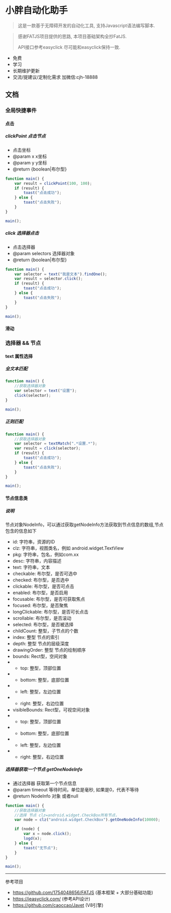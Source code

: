 # 小胖自动化助手

> 这是一款基于无障碍开发的自动化工具, 支持Javascript语法编写脚本.
> 


> 感谢FATJS项目提供的思路, 本项目基础架构全抄FatJS.
> 
> API接口参考easyclick 尽可能和easyclick保持一致.



- 免费
- 学习
- 长期维护更新
- 交流/提建议/定制化需求 加微信:cjh-18888


## 文档

### 全局快捷事件
####  点击
##### clickPoint 点击节点
- 点击坐标
- @param x x坐标
- @param y y坐标
- @return {boolean|布尔型}
```javascript
function main() {
    var result = clickPoint(100, 100);
    if (result) {
        toast("点击成功");
    } else {
        toast("点击失败");
    }
}

main();
```

##### click 选择器点击
- 点击选择器
- @param selectors 选择器对象
- @return {boolean|布尔型}
```javascript
function main() {
    var selector = text("我是文本").findOne();
    var result = selector.click();
    if (result) {
        toast("点击成功");
    } else {
        toast("点击失败");
    }
}

main();
```
####  滑动

### 选择器 && 节点

#### text 属性选择
##### 全文本匹配
```javascript
function main() {
    //获取选择器对象
    var selector = text("设置");
    click(selector);
}

main();
```
##### 正则匹配
```javascript
function main() {
    //获取选择器对象
    var selector = textMatch(".*设置.*");
    var result = click(selector);
    if (result) {
        toast("点击成功");
    } else {
        toast("点击失败");
    }
}

main();
```

#### 节点信息类

##### 说明
节点对象NodeInfo，可以通过获取getNodeInfo方法获取到节点信息的数组,节点包含的信息如下
- id: 字符串，资源的ID
- clz: 字符串，视图类名，例如 android.widget.TextView
- pkg: 字符串，包名，例如com.xx
- desc: 字符串，内容描述
- text: 字符串，文本
- checkable: 布尔型，是否可选中
- checked: 布尔型，是否选中
- clickable: 布尔型，是否可点击
- enabled: 布尔型，是否启用
- focusable: 布尔型，是否可获取焦点
- focused: 布尔型，是否聚焦
- longClickable: 布尔型，是否可长点击
- scrollable: 布尔型，是否滚动
- selected: 布尔型，是否被选择
- childCount: 整型，子节点的个数
- index: 整型 节点的索引
- depth: 整型 节点的层级深度
- drawingOrder: 整型 节点的绘制顺序
- bounds: Rect型，空间对象
- - top: 整型，顶部位置
- - bottom: 整型，底部位置
- - left: 整型，左边位置
- - right: 整型，右边位置
- visibleBounds: Rect型，可视空间对象
- - top: 整型，顶部位置
- - bottom: 整型，底部位置
- - left: 整型，左边位置
- - right: 整型，右边位置

##### 选择器获取一个节点 getOneNodeInfo
- 通过选择器 获取第一个节点信息
- @param timeout 等待时间，单位是毫秒, 如果是0，代表不等待
- @return NodeInfo 对象 或者null
```javascript
function main() {
    //获取选择器对象
    //选择 节点 clz=android.widget.CheckBox所有节点，
    var node = clz("android.widget.CheckBox").getOneNodeInfo(10000);

    if (node) {
        var x = node.click();
        logd(x);
    } else {
        toast("无节点");
    }
}

main(); 
```
---
参考项目
- https://github.com/1754048656/FATJS (基本框架 + 大部分基础功能)
- https://ieasyclick.com/ (参考API设计)
- https://github.com/caoccao/Javet (V8引擎)